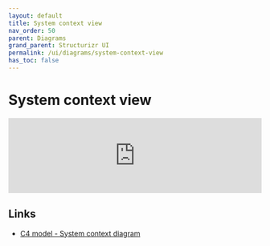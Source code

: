 ```yaml
---
layout: default
title: System context view
nav_order: 50
parent: Diagrams
grand_parent: Structurizr UI
permalink: /ui/diagrams/system-context-view
has_toc: false
---
```


# System context view

<iframe id="myEmbeddedDiagram" src="https://structurizr.com/embed/36141?diagram=SystemContext&diagramSelector=false&iframe=myEmbeddedDiagram" width="100%" marginwidth="0" marginheight="0" frameborder="0" scrolling="no" allowfullscreen="true"></iframe>

<script type="text/javascript" src="https://static.structurizr.com/js/structurizr-embed.js"></script>

## Links

 - [C4 model - System context diagram](https://c4model.com/#SystemContextDiagram)
